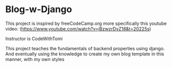 # Blog-w-Django

This project is inspired by freeCodeCamp.org
more specifically this youtube video:
(https://www.youtube.com/watch?v=jBzwzrDvZ18&t=20225s)

Instructor is CodeWithTomi

This project teaches the fundamentals of backend properties
using django. And eventually using the knowledge to create 
my own blog template in this manner, with my own styles

